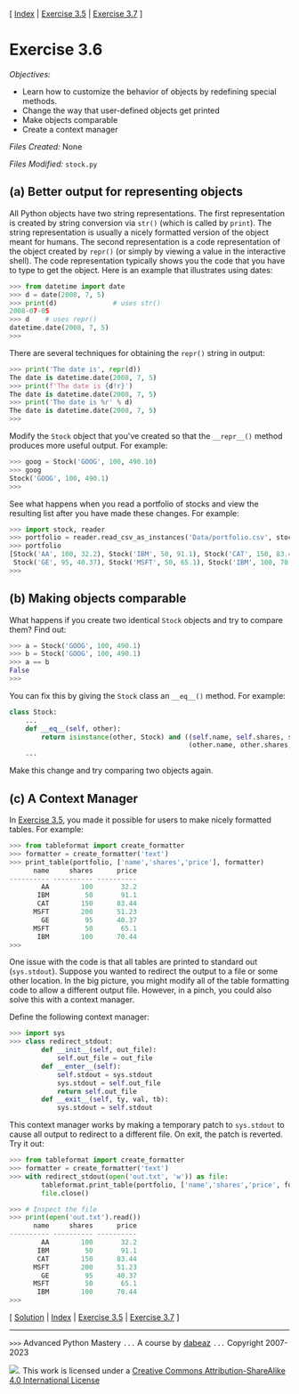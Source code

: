 \[ [Index](index.md) | [Exercise 3.5](ex3_5.md) | [Exercise 3.7](ex3_7.md) \]

# Exercise 3.6

*Objectives:*

- Learn how to customize the behavior of objects by redefining special methods.
- Change the way that user-defined objects get printed
- Make objects comparable
- Create a context manager

*Files Created:* None

*Files Modified:* `stock.py`

## (a) Better output for representing objects

All Python objects have two string representations.  The first
representation is created by string conversion via `str()`
(which is called by `print`).   The string representation is
usually a nicely formatted version of the object meant for humans.
The second representation is a code representation of the object
created by `repr()` (or simply by viewing a value in the
interactive shell).   The code representation typically shows you the
code that you have to type to get the object.  Here is an example
that illustrates using dates:

```python
>>> from datetime import date
>>> d = date(2008, 7, 5)
>>> print(d)              # uses str()
2008-07-05
>>> d    # uses repr()
datetime.date(2008, 7, 5)
>>>
```

There are several techniques for obtaining the `repr()` string
in output:

```python
>>> print('The date is', repr(d))
The date is datetime.date(2008, 7, 5)
>>> print(f'The date is {d!r}')
The date is datetime.date(2008, 7, 5)
>>> print('The date is %r' % d)
The date is datetime.date(2008, 7, 5)
>>>
```

Modify the `Stock` object that you've created so that
the `__repr__()` method
produces more useful output.  For example:

```python
>>> goog = Stock('GOOG', 100, 490.10)
>>> goog
Stock('GOOG', 100, 490.1)
>>>
```

See what happens when you read a portfolio of stocks and view the
resulting list after you have made these changes.  For example:

```python
>>> import stock, reader
>>> portfolio = reader.read_csv_as_instances('Data/portfolio.csv', stock.Stock)
>>> portfolio
[Stock('AA', 100, 32.2), Stock('IBM', 50, 91.1), Stock('CAT', 150, 83.44), Stock('MSFT', 200, 51.23),
 Stock('GE', 95, 40.37), Stock('MSFT', 50, 65.1), Stock('IBM', 100, 70.44)]
>>>
```

## (b) Making objects comparable

What happens if you create two identical `Stock` objects and try to compare them? Find out:

```python
>>> a = Stock('GOOG', 100, 490.1)
>>> b = Stock('GOOG', 100, 490.1)
>>> a == b
False
>>>
```

You can fix this by giving the `Stock` class an `__eq__()` method.  For example:

```python
class Stock:
    ...
    def __eq__(self, other):
        return isinstance(other, Stock) and ((self.name, self.shares, self.price) ==
                                             (other.name, other.shares, other.price))
    ...
```

Make this change and try comparing two objects again.

## (c) A Context Manager

In [Exercise 3.5](ex3_5.md), you made it possible for users to make
nicely formatted tables.  For example:

```python
>>> from tableformat import create_formatter
>>> formatter = create_formatter('text')
>>> print_table(portfolio, ['name','shares','price'], formatter)
      name     shares      price
---------- ---------- ----------
        AA        100       32.2
       IBM         50       91.1
       CAT        150      83.44
      MSFT        200      51.23
        GE         95      40.37
      MSFT         50       65.1
       IBM        100      70.44
>>>
```

One issue with the code is that all tables are printed to standard out
(`sys.stdout`).  Suppose you wanted to redirect the output to a file
or some other location.  In the big picture, you might modify all of
the table formatting code to allow a different output file.  However,
in a pinch, you could also solve this with a context manager.

Define the following context manager:

```python
>>> import sys
>>> class redirect_stdout:
        def __init__(self, out_file):
            self.out_file = out_file
        def __enter__(self):
            self.stdout = sys.stdout
            sys.stdout = self.out_file
            return self.out_file
        def __exit__(self, ty, val, tb):
            sys.stdout = self.stdout
```

This context manager works by making a temporary patch to `sys.stdout` to cause
all output to redirect to a different file.  On exit, the patch is reverted.
Try it out:

```python
>>> from tableformat import create_formatter
>>> formatter = create_formatter('text')
>>> with redirect_stdout(open('out.txt', 'w')) as file:
        tableformat.print_table(portfolio, ['name','shares','price', formatter)
        file.close()

>>> # Inspect the file
>>> print(open('out.txt').read())
      name     shares      price
---------- ---------- ----------
        AA        100       32.2
       IBM         50       91.1
       CAT        150      83.44
      MSFT        200      51.23
        GE         95      40.37
      MSFT         50       65.1
       IBM        100      70.44
>>>
```

\[ [Solution](soln3_6.md) | [Index](index.md) | [Exercise 3.5](ex3_5.md) | [Exercise 3.7](ex3_7.md) \]

----
`>>>` Advanced Python Mastery
`...` A course by [dabeaz](https://www.dabeaz.com)
`...` Copyright 2007-2023

![](https://i.creativecommons.org/l/by-sa/4.0/88x31.png). This work is licensed under a [Creative Commons Attribution-ShareAlike 4.0 International License](http://creativecommons.org/licenses/by-sa/4.0/)

